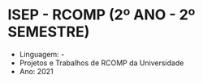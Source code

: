 # ISEP - RCOMP (2º ANO - 2º SEMESTRE)
* Linguagem: -
* Projetos e Trabalhos de RCOMP da Universidade
* Ano: 2021
